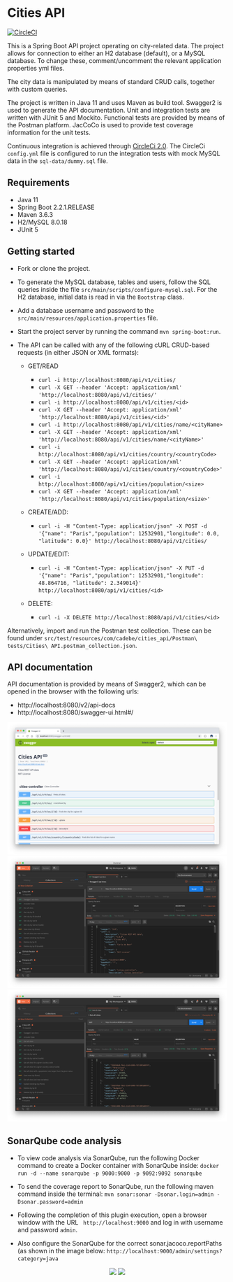 # Cities API
[![CircleCI](https://circleci.com/gh/Carla-de-Beer/cities-api.svg?style=svg)](https://circleci.com/gh/Carla-de-Beer/cities-api)

This is a Spring Boot API project operating on city-related data. The project allows for connection to either an H2 database (default), or a MySQL database. To change these, comment/uncomment the relevant application properties yml files.

The city data is manipulated by means of standard CRUD calls, together with custom queries.

The project is written in Java 11 and uses Maven as build tool. Swagger2 is used to generate the API documentation. Unit and integration tests are written with JUnit 5 and Mockito. Functional tests are provided by means of the Postman platform.
JacCoCo is used to provide test coverage information for the unit tests.

Continuous integration is achieved through [CircleCi 2.0](https://circleci.com/docs/2.0/). The CircleCi `config.yml` file is configured to run the integration tests with mock MySQL data in the `sql-data/dummy.sql` file.

## Requirements

* Java 11
* Spring Boot 2.2.1.RELEASE
* Maven 3.6.3
* H2/MySQL 8.0.18
* JUnit 5

## Getting started

* Fork or clone the project.
* To generate the MySQL database, tables and users, follow the SQL queries inside the file `src/main/scripts/configure-mysql.sql`. For the H2 database, initial data is read in via the `Bootstrap` class.
* Add a database username and password to the `src/main/resources/application.properties` file.
* Start the project server by running the command `mvn spring-boot:run`.
* The API can be called with any of the following cURL CRUD-based requests (in either JSON or XML formats):

  * GET/READ

    * ```curl -i http://localhost:8080/api/v1/cities/```
    * ```curl -X GET --header 'Accept: application/xml' 'http://localhost:8080/api/v1/cities/'```
    * ```curl -i http://localhost:8080/api/v1/cities/<id>```
    * ```curl -X GET --header 'Accept: application/xml' 'http://localhost:8080/api/v1/cities/<id>'```
    * ```curl -i http://localhost:8080/api/v1/cities/name/<cityName>```
    * ```curl -X GET --header 'Accept: application/xml' 'http://localhost:8080/api/v1/cities/name/<cityName>'```
    * ```curl -i http://localhost:8080/api/v1/cities/country/<countryCode>```
    * ```curl -X GET --header 'Accept: application/xml' 'http://localhost:8080/api/v1/cities/country/<countryCode>'```
    * ```curl -i http://localhost:8080/api/v1/cities/population/<size>```
    * ```curl -X GET --header 'Accept: application/xml' 'http://localhost:8080/api/v1/cities/population/<size>'```

  * CREATE/ADD:

    * ```curl -i -H "Content-Type: application/json" -X POST -d '{"name": "Paris","population": 12532901,"longitude": 0.0, "latitude": 0.0}' http://localhost:8080/api/v1/cities/```

  * UPDATE/EDIT:

    * ```curl -i -H "Content-Type: application/json" -X PUT -d '{"name": "Paris","population": 12532901,"longitude": 48.864716, "latitude": 2.349014}' http://localhost:8080/api/v1/cities/<id>```

  * DELETE:

    * ```curl -i -X DELETE http://localhost:8080/api/v1/cities/<id>```

Alternatively, import and run the Postman test collection. These can be found under `src/test/resources/com/cadebe/cities_api/Postman\ tests/Cities\ API.postman_collection.json`.


## API documentation

API documentation is provided by means of Swagger2, which can be opened in the browser with the following urls:

* http://localhost:8080/v2/api-docs
* http://localhost:8080/swagger-ui.html#/

<p align="center">
  <img src="images/screenShot-01.png"/>
  <img src="images/screenShot-02.png"/>
  <img src="images/screenShot-03.png"/>
</p>

## SonarQube code analysis

* To view code analysis via SonarQube, run the following Docker command to create a Docker container with SonarQube inside:
```docker run -d --name sonarqube -p 9000:9000 -p 9092:9092 sonarqube```

* To send the coverage report to SonarQube, run the following maven command inside the terminal:
```mvn sonar:sonar -Dsonar.login=admin -Dsonar.password=admin```

* Following the completion of this plugin execution, open a browser window with the URL 
``` http://localhost:9000``` and log in with username and password `admin`. 

* Also configure the SonarQube for the correct sonar.jacoco.reportPaths (as shown in the image below:
```http://localhost:9000/admin/settings?category=java```

<p align="center">
  <img src="images/screenShot-04.png"/>
  <img src="images/screenShot-05.png"/>
</p>